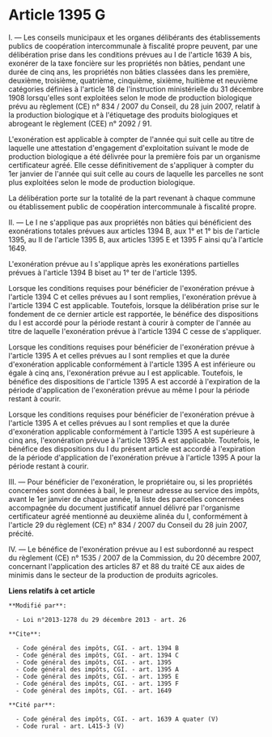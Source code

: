 # Article 1395 G

I. ― Les conseils municipaux et les organes délibérants des établissements publics de coopération intercommunale à fiscalité
propre peuvent, par une délibération prise dans les conditions prévues au I de l'article 1639 A bis, exonérer de la taxe
foncière sur les propriétés non bâties, pendant une durée de cinq ans, les propriétés non bâties classées dans les première,
deuxième, troisième, quatrième, cinquième, sixième, huitième et neuvième catégories définies à l'article 18 de l'instruction
ministérielle du 31 décembre 1908 lorsqu'elles sont exploitées selon le mode de production biologique prévu au règlement (CE)
n° 834 / 2007 du Conseil, du 28 juin 2007, relatif à la production biologique et à l'étiquetage des produits biologiques et
abrogeant le règlement (CEE) n° 2092 / 91.

L'exonération est applicable à compter de l'année qui suit celle au titre de laquelle une attestation d'engagement
d'exploitation suivant le mode de production biologique a été délivrée pour la première fois par un organisme certificateur
agréé. Elle cesse définitivement de s'appliquer à compter du 1er janvier de l'année qui suit celle au cours de laquelle les
parcelles ne sont plus exploitées selon le mode de production biologique. 

La délibération porte sur la totalité de la part revenant à chaque commune ou établissement public de coopération
intercommunale à fiscalité propre. 

II. ― Le I ne s'applique pas aux propriétés non bâties qui bénéficient des exonérations totales prévues aux articles 1394 B,
aux 1° et 1° bis de l'article 1395, au II de l'article 1395 B, aux articles 1395 E et 1395 F ainsi qu'à l'article 1649.

L'exonération prévue au I s'applique après les exonérations partielles prévues à l'article 1394 B biset au 1° ter de
l'article 1395. 

Lorsque les conditions requises pour bénéficier de l'exonération prévue à l'article 1394 C et celles prévues au I sont
remplies, l'exonération prévue à l'article 1394 C est applicable. Toutefois, lorsque la délibération prise sur le fondement
de ce dernier article est rapportée, le bénéfice des dispositions du I est accordé pour la période restant à courir à compter
de l'année au titre de laquelle l'exonération prévue à l'article 1394 C cesse de s'appliquer. 

Lorsque les conditions requises pour bénéficier de l'exonération prévue à l'article 1395 A et celles prévues au I sont
remplies et que la durée d'exonération applicable conformément à l'article 1395 A est inférieure ou égale à cinq ans,
l'exonération prévue au I est applicable. Toutefois, le bénéfice des dispositions de l'article 1395 A est accordé à
l'expiration de la période d'application de l'exonération prévue au même I pour la période restant à courir. 

Lorsque les conditions requises pour bénéficier de l'exonération prévue à l'article 1395 A et celles prévues au I sont
remplies et que la durée d'exonération applicable conformément à l'article 1395 A est supérieure à cinq ans, l'exonération
prévue à l'article 1395 A est applicable. Toutefois, le bénéfice des dispositions du I du présent article est accordé à
l'expiration de la période d'application de l'exonération prévue à l'article 1395 A pour la période restant à courir. 

III. ― Pour bénéficier de l'exonération, le propriétaire ou, si les propriétés concernées sont données à bail, le preneur
adresse au service des impôts, avant le 1er janvier de chaque année, la liste des parcelles concernées accompagnée du
document justificatif annuel délivré par l'organisme certificateur agréé mentionné au deuxième alinéa du I, conformément à
l'article 29 du règlement (CE) n° 834 / 2007 du Conseil du 28 juin 2007, précité. 

IV. ― Le bénéfice de l'exonération prévue au I est subordonné au respect du règlement (CE) n° 1535 / 2007 de la Commission,
du 20 décembre 2007, concernant l'application des articles 87 et 88 du traité CE aux aides de minimis dans le secteur de la
production de produits agricoles.

**Liens relatifs à cet article**

	**Modifié par**:

	  - Loi n°2013-1278 du 29 décembre 2013 - art. 26

	**Cite**:

	  - Code général des impôts, CGI. - art. 1394 B
	  - Code général des impôts, CGI. - art. 1394 C
	  - Code général des impôts, CGI. - art. 1395
	  - Code général des impôts, CGI. - art. 1395 A
	  - Code général des impôts, CGI. - art. 1395 E
	  - Code général des impôts, CGI. - art. 1395 F
	  - Code général des impôts, CGI. - art. 1649

	**Cité par**:

	  - Code général des impôts, CGI. - art. 1639 A quater (V)
	  - Code rural - art. L415-3 (V)
